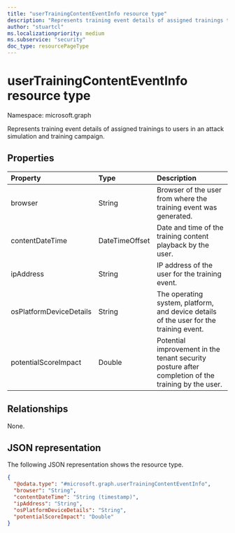 ```yaml
---
title: "userTrainingContentEventInfo resource type"
description: "Represents training event details of assigned trainings to users in an attack simulation and training campaign."
author: "stuartcl"
ms.localizationpriority: medium
ms.subservice: "security"
doc_type: resourcePageType
---
```


# userTrainingContentEventInfo resource type

Namespace: microsoft.graph

Represents training event details of assigned trainings to users in an attack simulation and training campaign.

## Properties
|Property|Type|Description|
|:---|:---|:---|
|browser|String|Browser of the user from where the training event was generated.|
|contentDateTime|DateTimeOffset|Date and time of the training content playback by the user.|
|ipAddress|String|IP address of the user for the training event.|
|osPlatformDeviceDetails|String|The operating system, platform, and device details of the user for the training event.|
|potentialScoreImpact|Double|Potential improvement in the tenant security posture after completion of the training by the user.|

## Relationships
None.

## JSON representation
The following JSON representation shows the resource type.
<!-- {
  "blockType": "resource",
  "@odata.type": "microsoft.graph.userTrainingContentEventInfo"
}
-->
``` json
{
  "@odata.type": "#microsoft.graph.userTrainingContentEventInfo",
  "browser": "String",
  "contentDateTime": "String (timestamp)",
  "ipAddress": "String",
  "osPlatformDeviceDetails": "String",
  "potentialScoreImpact": "Double"
}
```

